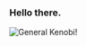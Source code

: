 ### Hello there. 

![General Kenobi!](https://github.com/MBaranErcan/MBaranErcan/assets/102927124/aa16c2cb-f66f-46a2-8b85-a6f5e7126bec)


<!--
**MBaranErcan/MBaranErcan** is a ✨ _special_ ✨ repository because its `README.md` (this file) appears on your GitHub profile.

Here are some ideas to get you started:

- 🔭 I’m currently working on ...
- 🌱 I’m currently learning ...
- 👯 I’m looking to collaborate on ...
- 🤔 I’m looking for help with ...
- 💬 Ask me about ...
- 📫 How to reach me: ...
- 😄 Pronouns: ...
- ⚡ Fun fact: ...
-->
